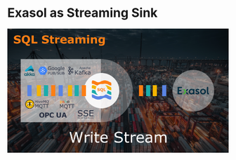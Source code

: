 
# Exasol as Streaming Sink

<p align="center">
  <img src="https://github.com/predictiveworks/works-sqlstream/blob/main/images/works-sqlstream-exasol.png" width="800" alt="Exasol SQL Stream">
</p>

